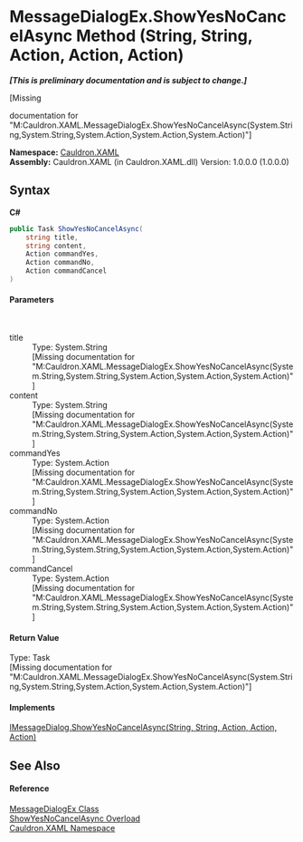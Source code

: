 # MessageDialogEx.ShowYesNoCancelAsync Method (String, String, Action, Action, Action)
 _**\[This is preliminary documentation and is subject to change.\]**_

\[Missing <summary> documentation for "M:Cauldron.XAML.MessageDialogEx.ShowYesNoCancelAsync(System.String,System.String,System.Action,System.Action,System.Action)"\]

**Namespace:**&nbsp;<a href="N_Cauldron_XAML">Cauldron.XAML</a><br />**Assembly:**&nbsp;Cauldron.XAML (in Cauldron.XAML.dll) Version: 1.0.0.0 (1.0.0.0)

## Syntax

**C#**<br />
``` C#
public Task ShowYesNoCancelAsync(
	string title,
	string content,
	Action commandYes,
	Action commandNo,
	Action commandCancel
)
```


#### Parameters
&nbsp;<dl><dt>title</dt><dd>Type: System.String<br />\[Missing <param name="title"/> documentation for "M:Cauldron.XAML.MessageDialogEx.ShowYesNoCancelAsync(System.String,System.String,System.Action,System.Action,System.Action)"\]</dd><dt>content</dt><dd>Type: System.String<br />\[Missing <param name="content"/> documentation for "M:Cauldron.XAML.MessageDialogEx.ShowYesNoCancelAsync(System.String,System.String,System.Action,System.Action,System.Action)"\]</dd><dt>commandYes</dt><dd>Type: System.Action<br />\[Missing <param name="commandYes"/> documentation for "M:Cauldron.XAML.MessageDialogEx.ShowYesNoCancelAsync(System.String,System.String,System.Action,System.Action,System.Action)"\]</dd><dt>commandNo</dt><dd>Type: System.Action<br />\[Missing <param name="commandNo"/> documentation for "M:Cauldron.XAML.MessageDialogEx.ShowYesNoCancelAsync(System.String,System.String,System.Action,System.Action,System.Action)"\]</dd><dt>commandCancel</dt><dd>Type: System.Action<br />\[Missing <param name="commandCancel"/> documentation for "M:Cauldron.XAML.MessageDialogEx.ShowYesNoCancelAsync(System.String,System.String,System.Action,System.Action,System.Action)"\]</dd></dl>

#### Return Value
Type: Task<br />\[Missing <returns> documentation for "M:Cauldron.XAML.MessageDialogEx.ShowYesNoCancelAsync(System.String,System.String,System.Action,System.Action,System.Action)"\]

#### Implements
<a href="M_Cauldron_XAML_IMessageDialog_ShowYesNoCancelAsync_1">IMessageDialog.ShowYesNoCancelAsync(String, String, Action, Action, Action)</a><br />

## See Also


#### Reference
<a href="T_Cauldron_XAML_MessageDialogEx">MessageDialogEx Class</a><br /><a href="Overload_Cauldron_XAML_MessageDialogEx_ShowYesNoCancelAsync">ShowYesNoCancelAsync Overload</a><br /><a href="N_Cauldron_XAML">Cauldron.XAML Namespace</a><br />